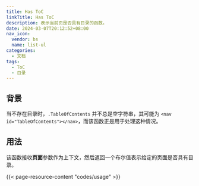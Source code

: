 ```yaml
---
title: Has ToC
linkTitle: Has ToC
description: 表示当前页是否具有目录的函数。
date: 2024-03-07T20:12:52+08:00
nav_icon:
  vendor: bs
  name: list-ul
categories:
  - 文档
tags:
  - ToC
  - 目录
---
```


## 背景

当不存在目录时，`.TableOfContents` 并不总是空字符串，其可能为 `<nav id="TableOfContents"></nav>`，而该函数正是用于处理这种情况。

## 用法

该函数接收**页面**参数作为上下文，然后返回一个布尔值表示给定的页面是否具有目录。

{{< page-resource-content "codes/usage" >}}
